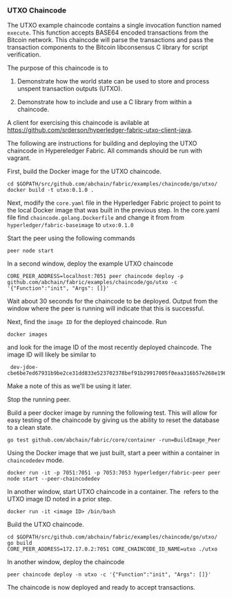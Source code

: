 ### UTXO Chaincode

The UTXO example chaincode contains a single invocation function named `execute`. This function accepts BASE64 encoded transactions from the Bitcoin network. This chaincode will parse the transactions and pass the transaction components to the Bitcoin libconsensus C library for script verification.

The purpose of this chaincode is to

1. Demonstrate how the world state can be used to store and process unspent transaction outputs (UTXO).

2. Demonstrate how to include and use a C library from within a chaincode.

A client for exercising this chaincode is avilable at https://github.com/srderson/hyperledger-fabric-utxo-client-java.


The following are instructions for building and deploying the UTXO chaincode in Hypereledger Fabric. All commands should be run with vagrant.

First, build the Docker image for the UTXO chaincode.

```
cd $GOPATH/src/github.com/abchain/fabric/examples/chaincode/go/utxo/
docker build -t utxo:0.1.0 .
```

Next, modify the `core.yaml` file in the Hyperledger Fabric project to point to the local Docker image that was built in the previous step. In the core.yaml file find `chaincode.golang.Dockerfile` and change it from from `hyperledger/fabric-baseimage` to `utxo:0.1.0`

Start the peer using the following commands
```
peer node start
```

In a second window, deploy the example UTXO chaincode
```
CORE_PEER_ADDRESS=localhost:7051 peer chaincode deploy -p github.com/abchain/fabric/examples/chaincode/go/utxo -c '{"Function":"init", "Args": []}'
```
Wait about 30 seconds for the chaincode to be deployed. Output from the window where the peer is running will indicate that this is successful.

Next, find the `image ID` for the deployed chaincode. Run
```
docker images
```
and look for the image ID of the most recently deployed chaincode. The image ID will likely be similar to
```
 dev-jdoe-cbe6be7ed67931b9be2ce31dd833e523702378bef91b29917005f0eaa316b57e268e19696093d48b91076f1134cbf4b06afd78e6afd947133f43cb51bf40b0a4
 ```
 Make a note of this as we'll be using it later.

Stop the running peer.

Build a peer docker image by running the following test. This will allow for easy testing of the chaincode by giving us the ability to reset the database to a clean state.
```
go test github.com/abchain/fabric/core/container -run=BuildImage_Peer
```

Using the Docker image that we just built, start a peer within a container in `chaincodedev` mode.
```
docker run -it -p 7051:7051 -p 7053:7053 hyperledger/fabric-peer peer node start --peer-chaincodedev
```


In another window, start UTXO chaincode in a container. The <image ID> refers to the UTXO image ID noted in a prior step.
```
docker run -it <image ID> /bin/bash
```

Build the UTXO chaincode.
```
cd $GOPATH/src/github.com/abchain/fabric/examples/chaincode/go/utxo/
go build
CORE_PEER_ADDRESS=172.17.0.2:7051 CORE_CHAINCODE_ID_NAME=utxo ./utxo
```

In another window, deploy the chaincode
```
peer chaincode deploy -n utxo -c '{"Function":"init", "Args": []}'
```

The chaincode is now deployed and ready to accept transactions.
